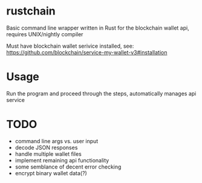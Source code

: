 # rustchain
Basic command line wrapper written in Rust for the blockchain wallet api, requires UNIX/nightly compiler

Must have blockchain wallet serivice installed, see: https://github.com/blockchain/service-my-wallet-v3#installation

# Usage

Run the program and proceed through the steps, automatically manages api service

# TODO
- command line args vs. user input
- decode JSON responses
- handle multiple wallet files
- implement remaining api functionality
- some semblance of decent error checking 
- encrypt binary wallet data(?)
